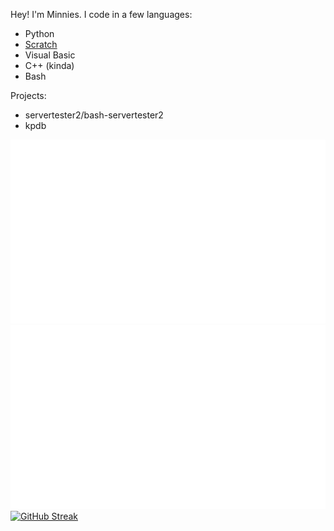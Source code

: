 Hey! I'm Minnies. I code in a few languages:
 - Python
 - [Scratch](scratch.mit.edu/users/minniesworld)
 - Visual Basic
 - C++ (kinda)
 - Bash

Projects:
 - servertester2/bash-servertester2
 - kpdb
<!---
minniesBaa/minniesBaa is a ✨ special ✨ repository because its `README.md` (this file) appears on your GitHub profile.
You can click the Preview link to take a look at your changes.
--->
![](https://raw.githubusercontent.com/minniesBaa/github-stats/master/generated/overview.svg#gh-dark-mode-only) ![](https://raw.githubusercontent.com/minniesBaa/github-stats/master/generated/languages.svg#gh-dark-mode-only)
[![GitHub Streak](https://streak-stats.demolab.com/?user=minniesBaa)](https://git.io/streak-stats)
